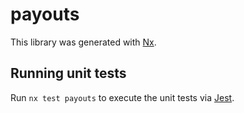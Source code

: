 # payouts

This library was generated with [Nx](https://nx.dev).

## Running unit tests

Run `nx test payouts` to execute the unit tests via [Jest](https://jestjs.io).

